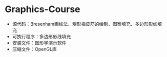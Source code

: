 # Graphics-Course

- 源代码：Bresenham画线法、矩形橡皮筋的绘制、图案填充、多边形影线填充
- 可执行程序：多边形影线填充
- 安装文件：图形学演示软件
- 压缩文件：OpenGL库
